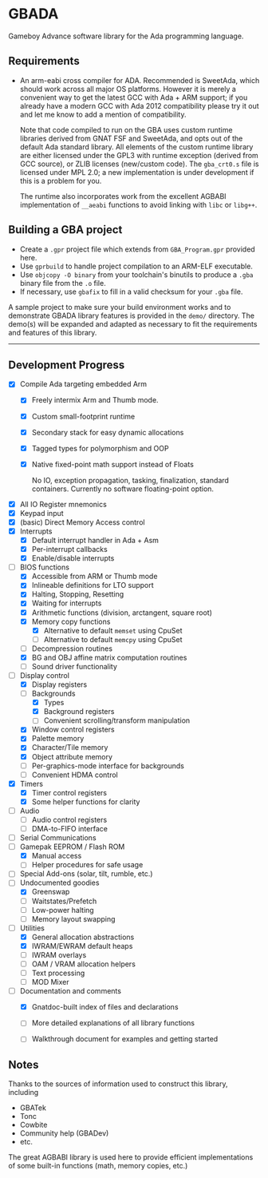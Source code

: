 
# GBADA

Gameboy Advance software library for the Ada programming language.

## Requirements

- An arm-eabi cross compiler for ADA. Recommended is SweetAda, which should work across all major OS platforms.
  However it is merely a convenient way to get the latest GCC with Ada + ARM support; if you already have a modern
  GCC with Ada 2012 compatibility please try it out and let me know to add a mention of compatibility.

  Note that code compiled to run on the GBA uses custom runtime libraries derived from GNAT FSF and SweetAda,
  and opts out of the default Ada standard library. All elements of the custom runtime library
  are either licensed under the GPL3 with runtime exception (derived from GCC source), or ZLIB licenses (new/custom code).
  The `gba_crt0.s` file is licensed under MPL 2.0; a new implementation is under development if this is a problem for you.

  The runtime also incorporates work from the excellent AGBABI implementation of `__aeabi` functions to avoid
  linking with `libc` or `libg++`.

## Building a GBA project

- Create a `.gpr` project file which extends from `GBA_Program.gpr` provided here.
- Use `gprbuild` to handle project compilation to an ARM-ELF executable.
- Use `objcopy -O binary` from your toolchain's binutils to produce a `.gba` binary file from the `.o` file.
- If necessary, use `gbafix` to fill in a valid checksum for your `.gba` file.

A sample project to make sure your build environment works and to demonstrate GBADA library features
is provided in the `demo/` directory. The demo(s) will be expanded and adapted as necessary to fit
the requirements and features of this library.

---

## Development Progress

- [x] Compile Ada targeting embedded Arm
    - [x] Freely intermix Arm and Thumb mode.
    - [x] Custom small-footprint runtime
    - [x] Secondary stack for easy dynamic allocations
    - [x] Tagged types for polymorphism and OOP
    - [x] Native fixed-point math support instead of Floats

      No IO, exception propagation, tasking, finalization, standard containers.
      Currently no software floating-point option.

- [x] All IO Register mnemonics
- [x] Keypad input
- [x] (basic) Direct Memory Access control
- [x] Interrupts
    - [x] Default interrupt handler in Ada + Asm
    - [x] Per-interrupt callbacks
    - [x] Enable/disable interrupts
- [ ] BIOS functions
    - [x] Accessible from ARM or Thumb mode
    - [x] Inlineable definitions for LTO support
    - [x] Halting, Stopping, Resetting
    - [x] Waiting for interrupts
    - [x] Arithmetic functions (division, arctangent, square root)
    - [x] Memory copy functions
        - [x] Alternative to default `memset` using CpuSet
        - [ ] Alternative to default `memcpy` using CpuSet
    - [ ] Decompression routines
    - [x] BG and OBJ affine matrix computation routines
    - [ ] Sound driver functionality
- [ ] Display control
    - [x] Display registers
    - [ ] Backgrounds
        - [x] Types
        - [x] Background registers
        - [ ] Convenient scrolling/transform manipulation
    - [x] Window control registers
    - [x] Palette memory
    - [x] Character/Tile memory
    - [x] Object attribute memory
    - [ ] Per-graphics-mode interface for backgrounds
    - [ ] Convenient HDMA control
- [x] Timers
    - [x] Timer control registers
    - [x] Some helper functions for clarity
- [ ] Audio
    - [ ] Audio control registers
    - [ ] DMA-to-FIFO interface
- [ ] Serial Communications
- [ ] Gamepak EEPROM / Flash ROM
    - [x] Manual access
    - [ ] Helper procedures for safe usage
- [ ] Special Add-ons (solar, tilt, rumble, etc.)
- [ ] Undocumented goodies
    - [x] Greenswap
    - [ ] Waitstates/Prefetch
    - [ ] Low-power halting
    - [ ] Memory layout swapping
- [ ] Utilities
    - [x] General allocation abstractions
    - [x] IWRAM/EWRAM default heaps
    - [ ] IWRAM overlays
    - [ ] OAM / VRAM allocation helpers
    - [ ] Text processing
    - [ ] MOD Mixer
- [ ] Documentation and comments
    - [x] Gnatdoc-built index of files and declarations
    - [ ] More detailed explanations of all library functions
    - [ ] Walkthrough document for examples and getting started


## Notes

Thanks to the sources of information used to construct this library, including
- GBATek
- Tonc
- Cowbite
- Community help (GBADev)
- etc.

The great AGBABI library is used here to provide efficient implementations
of some built-in functions (math, memory copies, etc.)